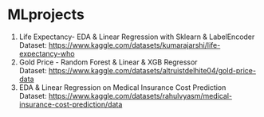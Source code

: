 # MLprojects

1. Life Expectancy- EDA & Linear Regression with Sklearn & LabelEncoder <br>
   Dataset: https://www.kaggle.com/datasets/kumarajarshi/life-expectancy-who
2. Gold Price - Random Forest & Linear & XGB Regressor <br>
   Dataset: https://www.kaggle.com/datasets/altruistdelhite04/gold-price-data
3. EDA & Linear Regression on Medical Insurance Cost Prediction <br>
   Dataset: https://www.kaggle.com/datasets/rahulvyasm/medical-insurance-cost-prediction/data   
